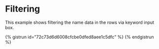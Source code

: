 # Filtering
This example shows filtering the name data in the rows via keyword input box.

{% gistrun id="72c73d6d6008cfcbe0dfed8aee1c5dfc" %}
{% endgistrun %}
